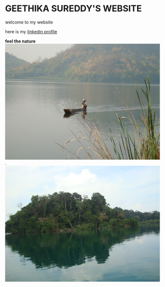 # GEETHIKA SUREDDY'S WEBSITE

welcome to my website

here is my [linkedin profile](https://www.linkedin.com/in/geethika-sureddy-0500a8202/)

**feel the nature**
![my photo](nature.JPG).
![my photo](BLOG.JPG)